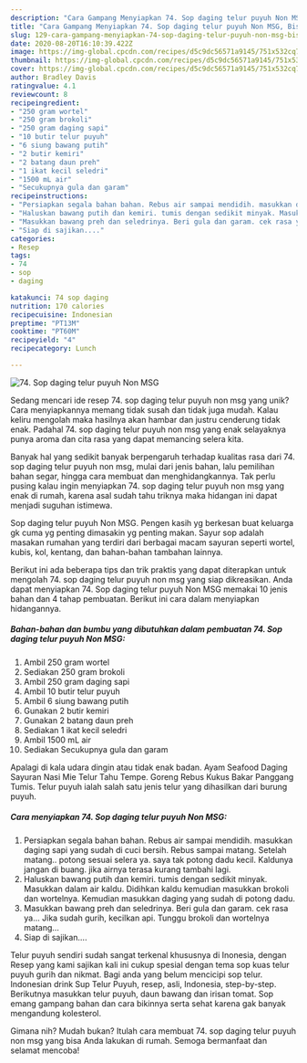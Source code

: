 ```yaml
---
description: "Cara Gampang Menyiapkan 74. Sop daging telur puyuh Non MSG, Bisa Manjain Lidah"
title: "Cara Gampang Menyiapkan 74. Sop daging telur puyuh Non MSG, Bisa Manjain Lidah"
slug: 129-cara-gampang-menyiapkan-74-sop-daging-telur-puyuh-non-msg-bisa-manjain-lidah
date: 2020-08-20T16:10:39.422Z
image: https://img-global.cpcdn.com/recipes/d5c9dc56571a9145/751x532cq70/74-sop-daging-telur-puyuh-non-msg-foto-resep-utama.jpg
thumbnail: https://img-global.cpcdn.com/recipes/d5c9dc56571a9145/751x532cq70/74-sop-daging-telur-puyuh-non-msg-foto-resep-utama.jpg
cover: https://img-global.cpcdn.com/recipes/d5c9dc56571a9145/751x532cq70/74-sop-daging-telur-puyuh-non-msg-foto-resep-utama.jpg
author: Bradley Davis
ratingvalue: 4.1
reviewcount: 8
recipeingredient:
- "250 gram wortel"
- "250 gram brokoli"
- "250 gram daging sapi"
- "10 butir telur puyuh"
- "6 siung bawang putih"
- "2 butir kemiri"
- "2 batang daun preh"
- "1 ikat kecil seledri"
- "1500 mL air"
- "Secukupnya gula dan garam"
recipeinstructions:
- "Persiapkan segala bahan bahan. Rebus air sampai mendidih. masukkan daging sapi yang sudah di cuci bersih. Rebus sampai matang. Setelah matang.. potong sesuai selera ya. saya tak potong dadu kecil. Kaldunya jangan di buang. jika airnya terasa kurang tambahi lagi."
- "Haluskan bawang putih dan kemiri. tumis dengan sedikit minyak. Masukkan dalam air kaldu. Didihkan kaldu kemudian masukkan brokoli dan wortelnya. Kemudian masukkan daging yang sudah di potong dadu."
- "Masukkan bawang preh dan seledrinya. Beri gula dan garam. cek rasa ya... Jika sudah gurih, kecilkan api. Tunggu brokoli dan wortelnya matang..."
- "Siap di sajikan...."
categories:
- Resep
tags:
- 74
- sop
- daging

katakunci: 74 sop daging 
nutrition: 170 calories
recipecuisine: Indonesian
preptime: "PT13M"
cooktime: "PT60M"
recipeyield: "4"
recipecategory: Lunch

---
```



![74. Sop daging telur puyuh Non MSG](https://img-global.cpcdn.com/recipes/d5c9dc56571a9145/751x532cq70/74-sop-daging-telur-puyuh-non-msg-foto-resep-utama.jpg)

Sedang mencari ide resep 74. sop daging telur puyuh non msg yang unik? Cara menyiapkannya memang tidak susah dan tidak juga mudah. Kalau keliru mengolah maka hasilnya akan hambar dan justru cenderung tidak enak. Padahal 74. sop daging telur puyuh non msg yang enak selayaknya punya aroma dan cita rasa yang dapat memancing selera kita.

Banyak hal yang sedikit banyak berpengaruh terhadap kualitas rasa dari 74. sop daging telur puyuh non msg, mulai dari jenis bahan, lalu pemilihan bahan segar, hingga cara membuat dan menghidangkannya. Tak perlu pusing kalau ingin menyiapkan 74. sop daging telur puyuh non msg yang enak di rumah, karena asal sudah tahu triknya maka hidangan ini dapat menjadi suguhan istimewa.

Sop daging telur puyuh Non MSG. Pengen kasih yg berkesan buat keluarga gk cuma yg penting dimasakin yg penting makan. Sayur sop adalah masakan rumahan yang terdiri dari berbagai macam sayuran seperti wortel, kubis, kol, kentang, dan bahan-bahan tambahan lainnya.


Berikut ini ada beberapa tips dan trik praktis yang dapat diterapkan untuk mengolah 74. sop daging telur puyuh non msg yang siap dikreasikan. Anda dapat menyiapkan 74. Sop daging telur puyuh Non MSG memakai 10 jenis bahan dan 4 tahap pembuatan. Berikut ini cara dalam menyiapkan hidangannya.

<!--inarticleads1-->

##### Bahan-bahan dan bumbu yang dibutuhkan dalam pembuatan 74. Sop daging telur puyuh Non MSG:

1. Ambil 250 gram wortel
1. Sediakan 250 gram brokoli
1. Ambil 250 gram daging sapi
1. Ambil 10 butir telur puyuh
1. Ambil 6 siung bawang putih
1. Gunakan 2 butir kemiri
1. Gunakan 2 batang daun preh
1. Sediakan 1 ikat kecil seledri
1. Ambil 1500 mL air
1. Sediakan Secukupnya gula dan garam


Apalagi di kala udara dingin atau tidak enak badan. Ayam Seafood Daging Sayuran Nasi Mie Telur Tahu Tempe. Goreng Rebus Kukus Bakar Panggang Tumis. Telur puyuh ialah salah satu jenis telur yang dihasilkan dari burung puyuh. 

<!--inarticleads2-->

##### Cara menyiapkan 74. Sop daging telur puyuh Non MSG:

1. Persiapkan segala bahan bahan. Rebus air sampai mendidih. masukkan daging sapi yang sudah di cuci bersih. Rebus sampai matang. Setelah matang.. potong sesuai selera ya. saya tak potong dadu kecil. Kaldunya jangan di buang. jika airnya terasa kurang tambahi lagi.
1. Haluskan bawang putih dan kemiri. tumis dengan sedikit minyak. Masukkan dalam air kaldu. Didihkan kaldu kemudian masukkan brokoli dan wortelnya. Kemudian masukkan daging yang sudah di potong dadu.
1. Masukkan bawang preh dan seledrinya. Beri gula dan garam. cek rasa ya... Jika sudah gurih, kecilkan api. Tunggu brokoli dan wortelnya matang...
1. Siap di sajikan....


Telur puyuh sendiri sudah sangat terkenal khususnya di Inonesia, dengan Resep yang kami sajikan kali ini cukup spesial dengan tema sop kuas telur puyuh gurih dan nikmat. Bagi anda yang belum mencicipi sop telur. Indonesian drink Sup Telur Puyuh, resep, asli, Indonesia, step-by-step. Berikutnya masukkan telur puyuh, daun bawang dan irisan tomat. Sop emang gampang bahan dan cara bikinnya serta sehat karena gak banyak mengandung kolesterol. 

Gimana nih? Mudah bukan? Itulah cara membuat 74. sop daging telur puyuh non msg yang bisa Anda lakukan di rumah. Semoga bermanfaat dan selamat mencoba!
